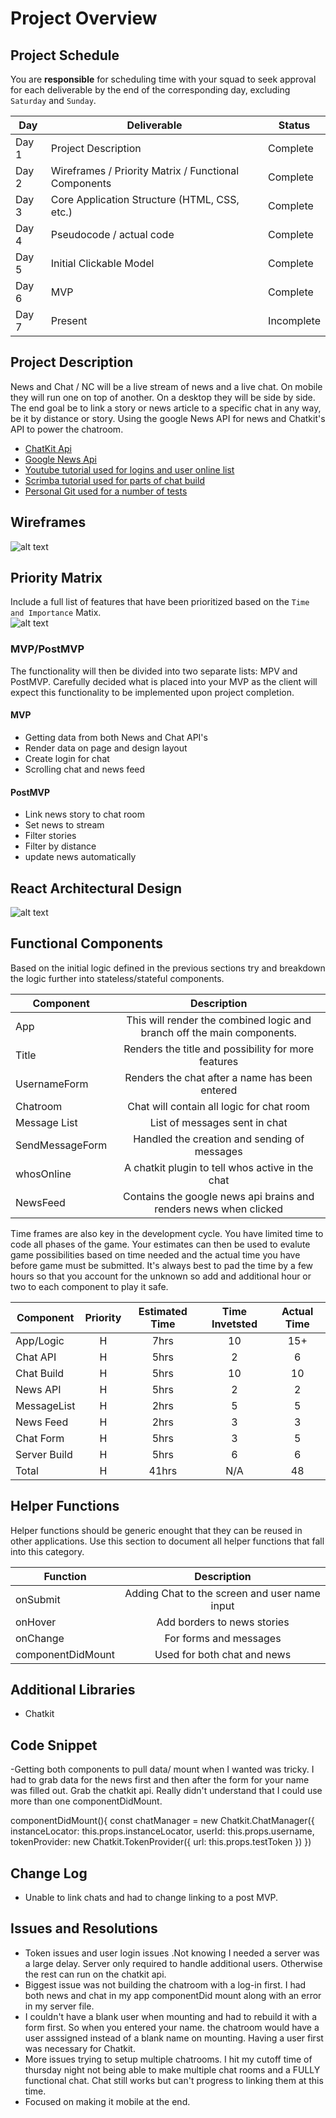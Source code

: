# Project Overview

## Project Schedule

You are **responsible** for scheduling time with your squad to seek approval for each deliverable by the end of the corresponding day, excluding `Saturday` and `Sunday`.

|  Day | Deliverable | Status
|---|---| ---|
|Day 1| Project Description | Complete
|Day 2| Wireframes / Priority Matrix / Functional Components | Complete
|Day 3| Core Application Structure (HTML, CSS, etc.) | Complete
|Day 4| Pseudocode / actual code | Complete
|Day 5| Initial Clickable Model  | Complete
|Day 6| MVP | Complete
|Day 7| Present | Incomplete


## Project Description

News and Chat / NC will be a live stream of news and a live chat. On mobile they will run one on top of another. On a desktop they will be side by side.  The end goal be to link a story or news article to a specific chat in any way, be it by distance or story. Using the google News API for news and Chatkit's API to power the chatroom.

- [ChatKit Api](https://pusher.com/chatkit)
- [Google News Api](https://newsapi.org/s/google-news-api)
- [Youtube tutorial used for logins and user online list](https://www.youtube.com/watch?v=6vcIW0CO07k&t=1024s)
- [Scrimba tutorial used for parts of chat build](https://scrimba.com/playlist/pbNpTv)
- [Personal Git used for a number of tests](https://github.com/HarringtonR/ChatKitBuild)

## Wireframes

![alt text](https://imgur.com/9FfZ9El.jpg)

## Priority Matrix

Include a full list of features that have been prioritized based on the `Time and Importance` Matix.  
![alt text](https://imgur.com/QYbPXSA.jpg)

### MVP/PostMVP

The functionality will then be divided into two separate lists: MPV and PostMVP.  Carefully decided what is placed into your MVP as the client will expect this functionality to be implemented upon project completion.  

#### MVP 

- Getting data from both News and Chat API's
- Render data on page and design layout
- Create login for chat
- Scrolling chat and news feed


#### PostMVP 

- Link news story to chat room
- Set news to stream
- Filter stories
- Filter by distance
- update news automatically

## React Architectural Design

![alt text](https://imgur.com/gbiOOoZ.jpg)

## Functional Components

Based on the initial logic defined in the previous sections try and breakdown the logic further into stateless/stateful components. 

| Component | Description | 
| --- | :---: |  
| App     | This will render the combined logic and branch off the main components. 
| Title | Renders the title and possibility for more features |
| UsernameForm | Renders the chat after a name has been entered |
| Chatroom    | Chat will contain all logic for chat room |
| Message List | List of messages sent in chat |
| SendMessageForm | Handled the creation and sending of messages|
| whosOnline | A chatkit plugin to tell whos active in the chat |
| NewsFeed    | Contains the google news api brains and renders news when clicked|



Time frames are also key in the development cycle.  You have limited time to code all phases of the game.  Your estimates can then be used to evalute game possibilities based on time needed and the actual time you have before game must be submitted. It's always best to pad the time by a few hours so that you account for the unknown so add and additional hour or two to each component to play it safe.

| Component | Priority | Estimated Time | Time Invetsted | Actual Time |
| --- | :---: |  :---: | :---: | :---: |
| App/Logic | H | 7hrs| 10 | 15+ |
| Chat API | H | 5hrs| 2 | 6 |
| Chat Build | H | 5hrs| 10 | 10|
| News API | H | 5hrs| 2 | 2 |
| MessageList| H | 2hrs| 5 |5 |
| News Feed| H | 2hrs| 3 | 3 |
| Chat Form | H | 5hrs| 3 | 5 |
| Server Build | H | 5hrs | 6 | 6|
| Total | H | 41hrs| N/A | 48 |

## Helper Functions
Helper functions should be generic enought that they can be reused in other applications. Use this section to document all helper functions that fall into this category.

| Function | Description | 
| --- | :---: |  
| onSubmit | Adding Chat to the screen and user name input | 
| onHover | Add borders to news stories | 
| onChange | For forms and messages | 
| componentDidMount | Used for both chat and news |


## Additional Libraries
- Chatkit

## Code Snippet

-Getting both components to pull data/ mount when I wanted was tricky.  I had to grab data for the news first and then after the form for your name was filled out. Grab the chatkit api. Really didn't understand that I could use more than one componentDidMount.

 componentDidMount(){
      const chatManager = new Chatkit.ChatManager({
        instanceLocator: this.props.instanceLocator,
        userId: this.props.username,
        tokenProvider: new Chatkit.TokenProvider({
          url: this.props.testToken
        })
      })


## Change Log
- Unable to link chats and had to change linking to a post MVP.

## Issues and Resolutions
- Token issues and user login issues .Not knowing I needed a server was a large delay. Server only required to handle additional users. Otherwise the rest can run on the chatkit api. 
- Biggest issue was not building the chatroom with a log-in first. I had both news and chat in my app componentDid mount along with an error in my server file. 
- I couldn't have a blank user when mounting and had to rebuild it with a form first. So when you entered your name. the chatroom would have a user asssigned instead of a blank name on mounting. Having a user first was necessary for Chatkit.
- More issues trying to setup multiple chatrooms. I hit my cutoff time of thursday night not being able to make multiple chat rooms and a FULLY functional chat. Chat still works but can't progress to linking them at this time.
- Focused on making it mobile at the end.


<!--#### SAMPLE.....
**ERROR**: app.js:34 Uncaught SyntaxError: Unexpected identifier                                
**RESOLUTION**: Missing comma after first object in sources {} object
-->
